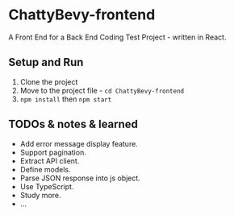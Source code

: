 # ChattyBevy-frontend

A Front End for a Back End Coding Test Project - written in React.

## Setup and Run

1. Clone the project
2. Move to the project file - `cd ChattyBevy-frontend`
3. `npm install` then `npm start`

## TODOs & notes & learned

- Add error message display feature.
- Support pagination.
- Extract API client.
- Define models.
- Parse JSON response into js object.
- Use TypeScript.
- Study more.
- ...